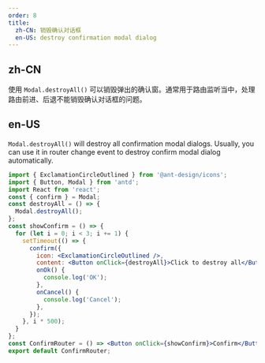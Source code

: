 ```yaml
---
order: 8
title:
  zh-CN: 销毁确认对话框
  en-US: destroy confirmation modal dialog
---
```


## zh-CN

使用 `Modal.destroyAll()` 可以销毁弹出的确认窗。通常用于路由监听当中，处理路由前进、后退不能销毁确认对话框的问题。

## en-US

`Modal.destroyAll()` will destroy all confirmation modal dialogs. Usually, you can use it in router change event to destroy confirm modal dialog automatically.

```jsx
import { ExclamationCircleOutlined } from '@ant-design/icons';
import { Button, Modal } from 'antd';
import React from 'react';
const { confirm } = Modal;
const destroyAll = () => {
  Modal.destroyAll();
};
const showConfirm = () => {
  for (let i = 0; i < 3; i += 1) {
    setTimeout(() => {
      confirm({
        icon: <ExclamationCircleOutlined />,
        content: <Button onClick={destroyAll}>Click to destroy all</Button>,
        onOk() {
          console.log('OK');
        },
        onCancel() {
          console.log('Cancel');
        },
      });
    }, i * 500);
  }
};
const ConfirmRouter = () => <Button onClick={showConfirm}>Confirm</Button>;
export default ConfirmRouter;
```
